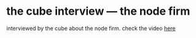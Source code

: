 # the cube interview — the node firm

interviewed by the cube about the node firm. check the video [here](http://www.youtube.com/watch?v=30lYh-7xmY0)